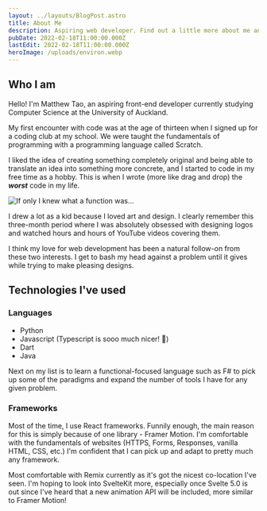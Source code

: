 ```yaml
---
layout: ../layouts/BlogPost.astro
title: About Me
description: Aspiring web developer. Find out a little more about me and what I do.
pubDate: 2022-02-18T11:00:00.000Z
lastEdit: 2022-02-18T11:00:00.000Z
heroImage: /uploads/environ.webp
---
```


## Who I am

Hello! I'm Matthew Tao, an aspiring front-end developer currently studying Computer Science at the University of Auckland.

My first encounter with code was at the age of thirteen when I signed up for a coding club at my school. We were taught the fundamentals of programming with a programming language called Scratch.

I liked the idea of creating something completely original and being able to translate an idea into something more concrete, and I started to code in my free time as a hobby. This is when I wrote (more like drag and drop) the ***worst*** code in my life.

![If only I knew what a function was...](/uploads/scratch.png)

I drew a lot as a kid because I loved art and design. I clearly remember this three-month period where I was absolutely obsessed with designing logos and watched hours and hours of YouTube videos covering them.

I think my love for web development has been a natural follow-on from these two interests. I get to bash my head against a problem until it gives while trying to make pleasing designs.

## Technologies I've used

### Languages

* Python
* Javascript (Typescript is sooo much nicer! 💖)
* Dart
* Java

Next on my list is to learn a functional-focused language such as F# to pick up some of the paradigms and expand the number of tools I have for any given problem.

### Frameworks

Most of the time, I use React frameworks. Funnily enough, the main reason for this is simply because of one library - Framer Motion. I'm comfortable with the fundamentals of websites (HTTPS, Forms, Responses, vanilla HTML, CSS, etc.) I'm confident that I can pick up and adapt to pretty much any framework.

Most comfortable with Remix currently as it's got the nicest co-location I've seen. I'm hoping to look into SvelteKit more, especially once Svelte 5.0 is out since I've heard that a new animation API will be included, more similar to Framer Motion!
